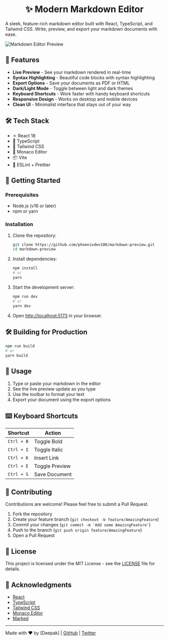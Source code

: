 <div align="center">

# ✨ Modern Markdown Editor

</div>

A sleek, feature-rich markdown editor built with React, TypeScript, and Tailwind CSS. Write, preview, and export your markdown documents with ease.

![Markdown Editor Preview](https://i.postimg.cc/HxSdKggW/Screenshot-2025-08-14-093932.png)

## 🚀 Features

- **Live Preview** - See your markdown rendered in real-time
- **Syntax Highlighting** - Beautiful code blocks with syntax highlighting
- **Export Options** - Save your documents as PDF or HTML
- **Dark/Light Mode** - Toggle between light and dark themes
- **Keyboard Shortcuts** - Work faster with handy keyboard shortcuts
- **Responsive Design** - Works on desktop and mobile devices
- **Clean UI** - Minimalist interface that stays out of your way

## 🛠️ Tech Stack

- ⚛️ React 18
- 🔷 TypeScript
- 🎨 Tailwind CSS
- 📝 Monaco Editor
- 📦 Vite
- 🎯 ESLint + Prettier

## 🚀 Getting Started

### Prerequisites

- Node.js (v16 or later)
- npm or yarn

### Installation

1. Clone the repository:
   ```bash
   git clone https://github.com/phoenixdev100/markdown-preview.git
   cd markdown-preview
   ```

2. Install dependencies:
   ```bash
   npm install
   # or
   yarn
   ```

3. Start the development server:
   ```bash
   npm run dev
   # or
   yarn dev
   ```

4. Open [http://localhost:5173](http://localhost:5173) in your browser.

## 🛠️ Building for Production

```bash
npm run build
# or
yarn build
```

## 📝 Usage

1. Type or paste your markdown in the editor
2. See the live preview update as you type
3. Use the toolbar to format your text
4. Export your document using the export options

## ⌨️ Keyboard Shortcuts

| Shortcut | Action |
|----------|--------|
| `Ctrl + B` | Toggle Bold |
| `Ctrl + I` | Toggle Italic |
| `Ctrl + K` | Insert Link |
| `Ctrl + E` | Toggle Preview |
| `Ctrl + S` | Save Document |

## 🤝 Contributing

Contributions are welcome! Please feel free to submit a Pull Request.

1. Fork the repository
2. Create your feature branch (`git checkout -b feature/AmazingFeature`)
3. Commit your changes (`git commit -m 'Add some AmazingFeature'`)
4. Push to the branch (`git push origin feature/AmazingFeature`)
5. Open a Pull Request

## 📄 License

This project is licensed under the MIT License - see the [LICENSE](LICENSE) file for details.

## 🙏 Acknowledgments

- [React](https://reactjs.org/)
- [TypeScript](https://www.typescriptlang.org/)
- [Tailwind CSS](https://tailwindcss.com/)
- [Monaco Editor](https://microsoft.github.io/monaco-editor/)
- [Marked](https://marked.js.org/)

---

Made with ❤️ by [Deepak] | [GitHub](https://github.com/phoenixdev100) | [Twitter](https://twitter.com/phoenixdev100)
